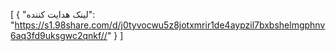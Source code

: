 [
  {
    "لینک هدایت کننده": "https://s1.98share.com/d/j0tyvocwu5z8jotxmrir1de4aypzil7bxbshelmgphnv6aq3fd9uksgwc2qnkf//"
  }
]
